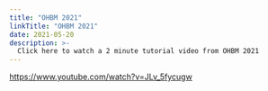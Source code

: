 ```yaml
---
title: "OHBM 2021"
linkTitle: "OHBM 2021"
date: 2021-05-20
description: >-
  Click here to watch a 2 minute tutorial video from OHBM 2021
---
```


https://www.youtube.com/watch?v=JLv_5fycugw